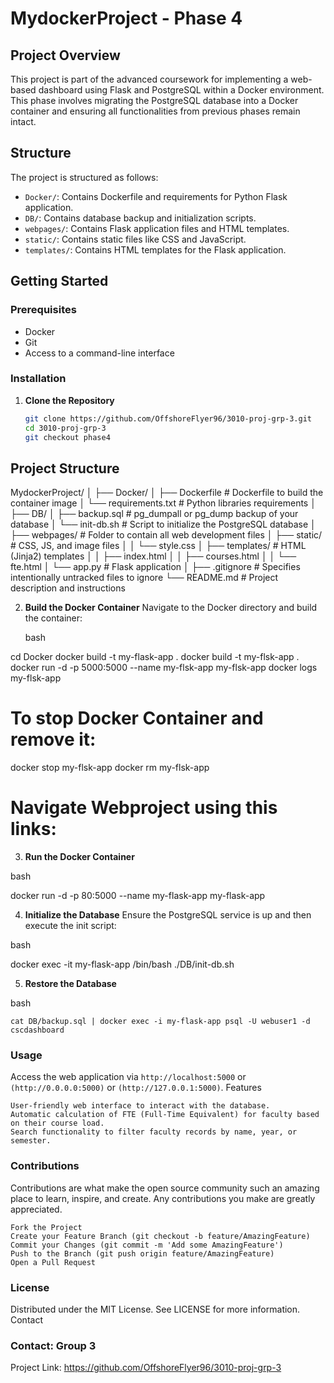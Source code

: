 # MydockerProject - Phase 4

## Project Overview
This project is part of the advanced coursework for implementing a web-based dashboard using Flask and PostgreSQL within a Docker environment. This phase involves migrating the PostgreSQL database into a Docker container and ensuring all functionalities from previous phases remain intact.

## Structure
The project is structured as follows:

- `Docker/`: Contains Dockerfile and requirements for Python Flask application.
- `DB/`: Contains database backup and initialization scripts.
- `webpages/`: Contains Flask application files and HTML templates.
- `static/`: Contains static files like CSS and JavaScript.
- `templates/`: Contains HTML templates for the Flask application.

## Getting Started

### Prerequisites
- Docker
- Git
- Access to a command-line interface

### Installation

1. **Clone the Repository**
   ```bash
   git clone https://github.com/OffshoreFlyer96/3010-proj-grp-3.git
   cd 3010-proj-grp-3
   git checkout phase4

## Project Structure
MydockerProject/
│
├── Docker/
│   ├── Dockerfile             # Dockerfile to build the container image
│   └── requirements.txt       # Python libraries requirements
│
├── DB/
│   ├── backup.sql             # pg_dumpall or pg_dump backup of your database
│   └── init-db.sh             # Script to initialize the PostgreSQL database
│
├── webpages/                  # Folder to contain all web development files
│   ├── static/                # CSS, JS, and image files
│   │   └── style.css
│   ├── templates/             # HTML (Jinja2) templates
│   │   ├── index.html
│   │   ├── courses.html
│   │   └── fte.html
│   └── app.py                 # Flask application
│
├── .gitignore                 # Specifies intentionally untracked files to ignore
└── README.md                  # Project description and instructions


2. **Build the Docker Container**
    Navigate to the Docker directory and build the container:

    bash

cd Docker
docker build -t my-flask-app .
docker build -t my-flsk-app .
docker run -d -p 5000:5000 --name my-flsk-app my-flsk-app
docker logs my-flsk-app
# To stop Docker Container and remove it:
docker stop my-flsk-app
docker rm my-flsk-app

# Navigate Webproject using this links:

3. **Run the Docker Container**

bash

docker run -d -p 80:5000 --name my-flask-app my-flask-app

4. **Initialize the Database**
Ensure the PostgreSQL service is up and then execute the init script:

bash

docker exec -it my-flask-app /bin/bash
./DB/init-db.sh

5. **Restore the Database**

bash

    cat DB/backup.sql | docker exec -i my-flask-app psql -U webuser1 -d cscdashboard

### Usage
Access the web application via `http://localhost:5000` or `(http://0.0.0.0:5000)` or `(http://127.0.0.1:5000)`.
Features

    User-friendly web interface to interact with the database.
    Automatic calculation of FTE (Full-Time Equivalent) for faculty based on their course load.
    Search functionality to filter faculty records by name, year, or semester.

### Contributions

Contributions are what make the open source community such an amazing place to learn, inspire, and create. Any contributions you make are greatly appreciated.

    Fork the Project
    Create your Feature Branch (git checkout -b feature/AmazingFeature)
    Commit your Changes (git commit -m 'Add some AmazingFeature')
    Push to the Branch (git push origin feature/AmazingFeature)
    Open a Pull Request

### License

Distributed under the MIT License. See LICENSE for more information.
Contact

### Contact: Group 3

Project Link: https://github.com/OffshoreFlyer96/3010-proj-grp-3


